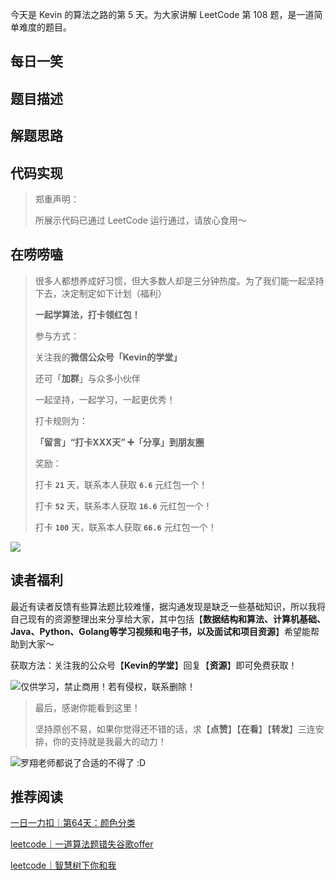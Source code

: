今天是 Kevin 的算法之路的第 5 天。为大家讲解 LeetCode 第 108 题，是一道简单难度的题目。



## 每日一笑

> 



## 题目描述

> 



## 解题思路





## 代码实现





> 郑重声明：
>
> 所展示代码已通过 LeetCode 运行通过，请放心食用～





## 在唠唠嗑

> 很多人都想养成好习惯，但大多数人却是三分钟热度。为了我们能一起坚持下去，决定制定如下计划（福利）
>
> **一起学算法，打卡领红包！**
>
> 参与方式：
>
> 关注我的**微信公众号「Kevin的学堂」**
>
> 还可「**加群**」与众多小伙伴
>
> 一起坚持，一起学习，一起更优秀！
>
> 打卡规则为：
>
> **「留言」“打卡XXX天” ➕「分享」到朋友圈**
>
> 奖励：
>
> 打卡 **`21`** 天，联系本人获取 **`6.6`** 元红包一个！
>
> 打卡 **`52`** 天，联系本人获取 **`16.6`** 元红包一个！
>
> 打卡 **`100`** 天，联系本人获取 **`66.6`** 元红包一个！



![](http://wesub.ifree258.top/bottomPic.png)



## 读者福利

最近有读者反馈有些算法题比较难懂，据沟通发现是缺乏一些基础知识，所以我将自己现有的资源整理出来分享给大家，其中包括【**数据结构和算法、计算机基础、Java、Python、Golang等学习视频和电子书，以及面试和项目资源**】希望能帮助到大家～

获取方法：关注我的公众号【**Kevin的学堂**】回复【**资源**】即可免费获取！

![仅供学习，禁止商用！若有侵权，联系删除！](http://goleetcode.ifree258.top/panSrc.png)





> 最后，感谢你能看到这里！
>
> 坚持原创不易，如果你觉得还不错的话，求【**点赞**】【**在看**】【**转发**】三连安排，你的支持就是我最大的动力！



![罗翔老师都说了合适的不得了 :D ](http://wesub.ifree258.top/gifBottom.gif)



## 推荐阅读

[一日一力扣｜第64天：颜色分类](https://mp.weixin.qq.com/s?__biz=MzU1NjAyOTMyMQ==&mid=2247485392&idx=1&sn=bee83ba96e32fa2a44cc8d050fad3f4f&scene=21#wechat_redirect)

[leetcode｜一道算法题错失谷歌offer](https://mp.weixin.qq.com/s?__biz=MzU1NjAyOTMyMQ==&mid=2247484163&idx=1&sn=7ddbde400765e7048b63b4eab67cd092&scene=21#wechat_redirect)

[leetcode｜智慧树下你和我](https://mp.weixin.qq.com/s?__biz=MzU1NjAyOTMyMQ==&mid=2247484419&idx=1&sn=1931e6c91a913267ad3f2a779681bbae&scene=21#wechat_redirect)


